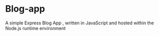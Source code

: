 # Blog-app
A simple Express Blog App , written in JavaScript and hosted within the Node.js runtime environment
